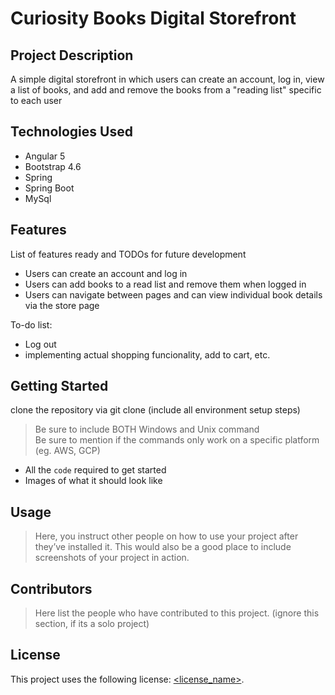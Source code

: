 # Curiosity Books Digital Storefront

## Project Description

A simple digital storefront in which users can create an account, log in, view a list of books, and add and remove the books from a "reading list" specific to each user

## Technologies Used

* Angular 5
* Bootstrap 4.6
* Spring
* Spring Boot
* MySql

## Features

List of features ready and TODOs for future development
* Users can create an account and log in
* Users can add books to a read list and remove them when logged in
* Users can navigate between pages and can view individual book details via the store page

To-do list:
* Log out
* implementing actual shopping funcionality, add to cart, etc.

## Getting Started
   
clone the repository via git clone 
(include all environment setup steps)

> Be sure to include BOTH Windows and Unix command  
> Be sure to mention if the commands only work on a specific platform (eg. AWS, GCP)

- All the `code` required to get started
- Images of what it should look like

## Usage

> Here, you instruct other people on how to use your project after they’ve installed it. This would also be a good place to include screenshots of your project in action.

## Contributors

> Here list the people who have contributed to this project. (ignore this section, if its a solo project)

## License

This project uses the following license: [<license_name>](<link>).

